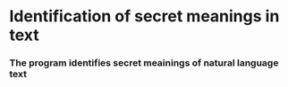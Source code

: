 <div id="header">
  <h1>Identification of secret meanings in text</h1>
</div>



<div id="description">
  <h3>The program identifies secret meainings of natural language text</h3>
</div>
